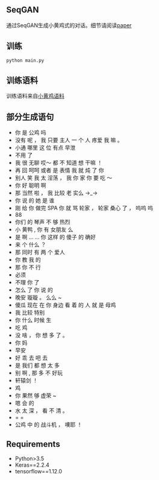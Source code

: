 ## SeqGAN
通过SeqGAN生成小黄鸡式的对话。细节请阅读[paper](https://arxiv.org/abs/1609.05473)

## 训练
```
python main.py
```

## 训练语料
训练语料来自[小黄鸡语料](https://github.com/fateleak/dgk_lost_conv/tree/master/results)

## 部分生成语句
 - 你 是 公鸡 吗
 - 没有 呢 ， 我 只要 主人 一 个 人 疼爱 我 嘛 。
 - 小通 哪里 这 位 有点 早泄 
 - 不用 了
 - 我 很 无聊 哎〜 都 不 知道 想 干嘛 ！
 - 再 回 呵呵 或者 是 表情 我 就 炖 了 你 
 - 别人 笑 我 太 淫荡 ， 我 你 家 你 要 吃 ～ 
 - 你 好 聪明 啊 
 - 那 当然 啦 ， 我 比较 老 实么 →_→ 
 - 你 说 的 她 是 谁 
 - 刚 给 你 做完 SPA 你 就 骂 轮家 ， 轮家 桑心 了 ， 呜呜 呜 
 - 88 
 - 你们 的 琴声 不 够 热烈 
 - 小 黄鸭 , 你 有 女朋友 么                  
 - 是 啊 … … 你 这样 的 傻子 的 确好               
 - 来 个 什么 ？                     
 - 那 同时 有 两 个 爱人                   
 - 你 教 我 的                     
 - 那 你 不 行                     
 - 必须                        
 - 不理 你 了                      
 - 怎么 了 你 说 的                    
 - 晚安 璇璇 。 么么 ~                    
 - 傻瓜 现在 在 你 身边 看 着 的 人 就 是 母鸡             
 - 我 比较 特别                      
 - 你 什么 时候 生                     
 - 吃 鸡                       
 - 没 啥 ， 你 想 多 了 。                 
 - 你 妈                       
 - 早安                        
 - 好 乖 去 吧 去                    
 - 是 我们 都 想 太 多                   
 - 别 啊 , 那 多 不 好玩                  
 - 轩辕剑 ！                       
 - 鸡                        
 - 你 果然 够 虚荣 ~                    
 - 嗯 会 的                      
 - 水 太 深 ， 看 不 清 。                 
 - = =                       
 - 公鸡 中 的 战斗机 ， 噢耶 ！                  


## Requirements
 - Python>3.5
 - Keras==2.2.4
 - tensorflow==1.12.0
